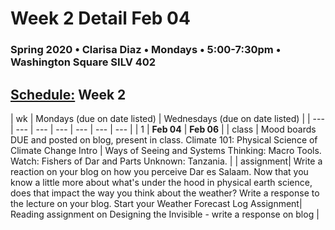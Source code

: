 # Week 2 Detail Feb 04

### Spring 2020 • Clarisa Diaz • Mondays • 5:00-7:30pm • Washington Square SILV 402

## [Schedule:](./) Week 2

| wk | Mondays \(due on date listed\) | Wednesdays \(due on date listed\) |
| --- | --- | --- | --- | --- | --- | --- |
| 1 | **Feb 04** | **Feb 06** |
| class | Mood boards DUE and posted on blog, present in class. Climate 101: Physical Science of Climate Change Intro | Ways of Seeing and Systems Thinking: Macro Tools. Watch: Fishers of Dar and Parts Unknown: Tanzania. |
| assignment| Write a reaction on your blog on how you perceive Dar es Salaam. Now that you know a little more about what's under the hood in physical earth science, does that impact the way you think about the weather?  Write a response to the lecture on your blog.  Start your Weather Forecast Log Assignment|  Reading assignment on Designing the Invisible - write a response on blog |
